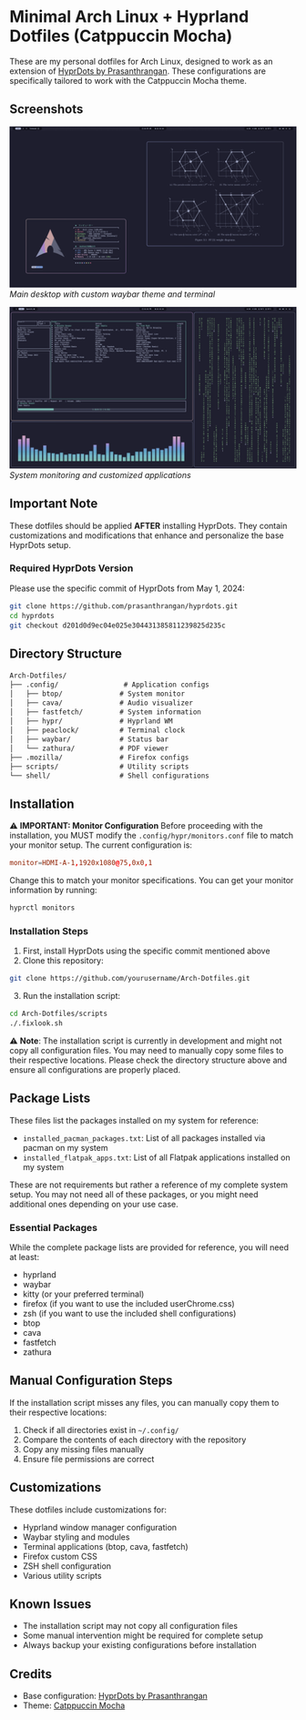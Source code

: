 # Minimal Arch Linux + Hyprland Dotfiles (Catppuccin Mocha)

These are my personal dotfiles for Arch Linux, designed to work as an extension of [HyprDots by Prasanthrangan](https://github.com/prasanthrangan/hyprdots). These configurations are specifically tailored to work with the Catppuccin Mocha theme.

## Screenshots

![Screenshot 1](Preview/241111_00h39m58s_screenshot.png)
*Main desktop with custom waybar theme and terminal*

![Screenshot 2](Preview/241111_23h42m22s_screenshot.png)
*System monitoring and customized applications*

## Important Note

These dotfiles should be applied **AFTER** installing HyprDots. They contain customizations and modifications that enhance and personalize the base HyprDots setup.

### Required HyprDots Version

Please use the specific commit of HyprDots from May 1, 2024:

```bash
git clone https://github.com/prasanthrangan/hyprdots.git
cd hyprdots
git checkout d201d0d9ec04e025e304431385811239825d235c
```

## Directory Structure

```
Arch-Dotfiles/
├── .config/                # Application configs
│   ├── btop/              # System monitor
│   ├── cava/              # Audio visualizer
│   ├── fastfetch/         # System information
│   ├── hypr/              # Hyprland WM
│   ├── peaclock/          # Terminal clock
│   ├── waybar/            # Status bar
│   └── zathura/           # PDF viewer
├── .mozilla/              # Firefox configs
├── scripts/               # Utility scripts
└── shell/                 # Shell configurations
```

## Installation

⚠️ **IMPORTANT: Monitor Configuration**
Before proceeding with the installation, you MUST modify the `.config/hypr/monitors.conf` file to match your monitor setup. The current configuration is:

```conf
monitor=HDMI-A-1,1920x1080@75,0x0,1
```

Change this to match your monitor specifications. You can get your monitor information by running:

```bash
hyprctl monitors
```

### Installation Steps

1. First, install HyprDots using the specific commit mentioned above
2. Clone this repository:

```bash
git clone https://github.com/yourusername/Arch-Dotfiles.git
```

3. Run the installation script:

```bash
cd Arch-Dotfiles/scripts
./.fixlook.sh
```

⚠️ **Note**: The installation script is currently in development and might not copy all configuration files. You may need to manually copy some files to their respective locations. Please check the directory structure above and ensure all configurations are properly placed.

## Package Lists

These files list the packages installed on my system for reference:

- `installed_pacman_packages.txt`: List of all packages installed via pacman on my system
- `installed_flatpak_apps.txt`: List of all Flatpak applications installed on my system

These are not requirements but rather a reference of my complete system setup. You may not need all of these packages, or you might need additional ones depending on your use case.

### Essential Packages

While the complete package lists are provided for reference, you will need at least:

- hyprland
- waybar
- kitty (or your preferred terminal)
- firefox (if you want to use the included userChrome.css)
- zsh (if you want to use the included shell configurations)
- btop
- cava
- fastfetch
- zathura

## Manual Configuration Steps

If the installation script misses any files, you can manually copy them to their respective locations:

1. Check if all directories exist in `~/.config/`
2. Compare the contents of each directory with the repository
3. Copy any missing files manually
4. Ensure file permissions are correct

## Customizations

These dotfiles include customizations for:

- Hyprland window manager configuration
- Waybar styling and modules
- Terminal applications (btop, cava, fastfetch)
- Firefox custom CSS
- ZSH shell configuration
- Various utility scripts

## Known Issues

- The installation script may not copy all configuration files
- Some manual intervention might be required for complete setup
- Always backup your existing configurations before installation

## Credits

- Base configuration: [HyprDots by Prasanthrangan](https://github.com/prasanthrangan/hyprdots)
- Theme: [Catppuccin Mocha](https://github.com/catppuccin/catppuccin)
